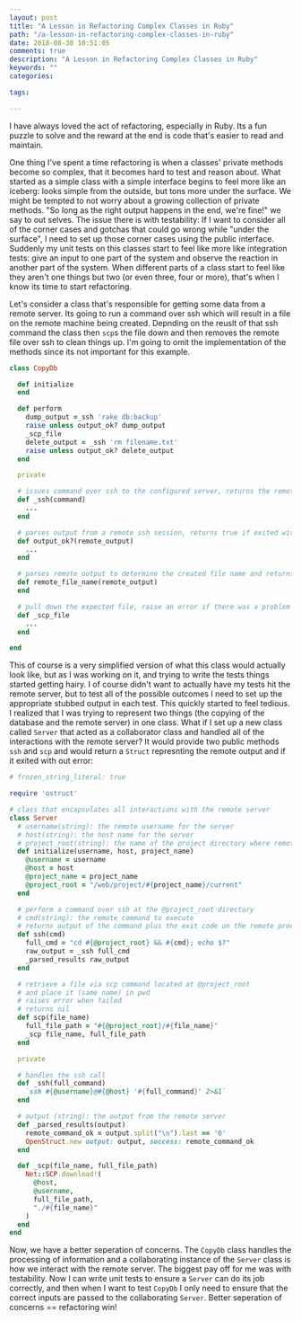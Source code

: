 ```yaml
---
layout: post
title: "A Lesson in Refactoring Complex Classes in Ruby"
path: "/a-lesson-in-refactoring-complex-classes-in-ruby"
date: 2018-08-30 10:51:05
comments: true
description: "A Lesson in Refactoring Complex Classes in Ruby"
keywords: ""
categories:

tags:

---
```


I have always loved the act of refactoring, especially in Ruby. Its a fun puzzle to solve and the reward at the end is code that's easier to read and maintain.

One thing I've spent a time refactoring is when a classes' private methods become so complex, that it becomes hard to test and reason about. What started as a simple class with a simple interface begins to feel more like an iceberg: looks simple from the outside, but tons more under the surface. We might be tempted to not worry about a growing collection of private methods. "So long as the right output happens in the end, we're fine!" we say to out selves. The issue there is with testability: If I want to consider all of the corner cases and gotchas that could go wrong while "under the surface", I need to set up those corner cases using the public interface. Suddenly my unit tests on this classes start to feel like more like integration tests: give an input to one part of the system and observe the reaction in another part of the system. When different parts of a class start to feel like they aren't one things but two (or even three, four or more), that's when I know its time to start refactoring.

Let's consider a class that's responsible for getting some data from a remote server. Its going to run a command over ssh which will result in a file on the remote machine being created. Depnding on the reuslt of that ssh command the class then `scp`s the file down and then removes the remote file over ssh to clean things up. I'm going to omit the implementation of the methods since its not important for this example. 

```ruby
class CopyDb

  def initialize
  end

  def perform
    dump_output =_ssh 'rake db:backup'
    raise unless output_ok? dump_output
    _scp_file
    delete_output = _ssh 'rm filename.txt'
    raise unless output_ok? delete_output
  end

  private

  # issues command over ssh to the configured server, returns the remote output
  def _ssh(command)
    ...
  end

  # parses output from a remote ssh session, returns true if exited with code 0
  def output_ok?(remote_output)
    ...
  end

  # parses remote output to determine the created file name and returns that name
  def remote_file_name(remote_output)
  end

  # pull down the expected file, raise an error if there was a problem
  def _scp_file
    ...
  end

end
```

This of course is a very simplified version of what this class would actually look like, but as I was working on it, and trying to write the tests things started getting hairy. I of course didn't want to actually have my tests hit the remote server, but to test all of the possible outcomes I need to set up the appropriate stubbed output in each test. This quickly started to feel tedious. I realized that I was trying to represent two things (the copying of the database and the remote server) in one class. What if I set up a new class called `Server` that acted as a collaborator class and handled all of the interactions with the remote server? It would provide two public methods `ssh` and `scp` and would return a `Struct` represnting the remote output and if it exited with out error:

```ruby
# frozen_string_literal: true

require 'ostruct'

# class that encapsulates all interactions with the remote server
class Server
  # username(string): the remote username for the server
  # host(string): the host name for the server
  # project_root(string): the name of the project directory where remote operations will be performed
  def initialize(username, host, project_name)
    @username = username
    @host = host
    @project_name = project_name
    @project_root = "/web/project/#{project_name}/current"
  end

  # perform a command over ssh at the @project_root directory
  # cmd(string): the remote command to execute
  # returns output of the command plus the exit code on the remote process
  def ssh(cmd)
    full_cmd = "cd #{@project_root} && #{cmd}; echo $?"
    raw_output = _ssh full_cmd
    _parsed_results raw_output
  end

  # retrieve a file via scp command located at @project_root
  # and place it (same name) in pwd
  # raises error when failed
  # returns nil
  def scp(file_name)
    full_file_path = "#{@project_root}/#{file_name}"
    _scp file_name, full_file_path
  end

  private

  # handles the ssh call
  def _ssh(full_command)
    `ssh #{@username}@#{@host} '#{full_command}' 2>&1`
  end

  # output (string): the output from the remote server
  def _parsed_results(output)
    remote_command_ok = output.split("\n").last == '0'
    OpenStruct.new output: output, success: remote_command_ok
  end

  def _scp(file_name, full_file_path)
    Net::SCP.download!(
      @host,
      @username,
      full_file_path,
      "./#{file_name}"
    )
  end
end
```

Now, we have a better seperation of concerns. The `CopyDb` class handles the processing of information and a collaborating instance of the `Server` class is how we interact with the remote server. The biggest pay off for me was with testability. Now I can write unit tests to ensure a `Server` can do its job correctly, and then when I want to test `CopyDb` I only need to ensure that the correct inputs are passed to the collaborating `Server`. Better seperation of concerns == refactoring win!